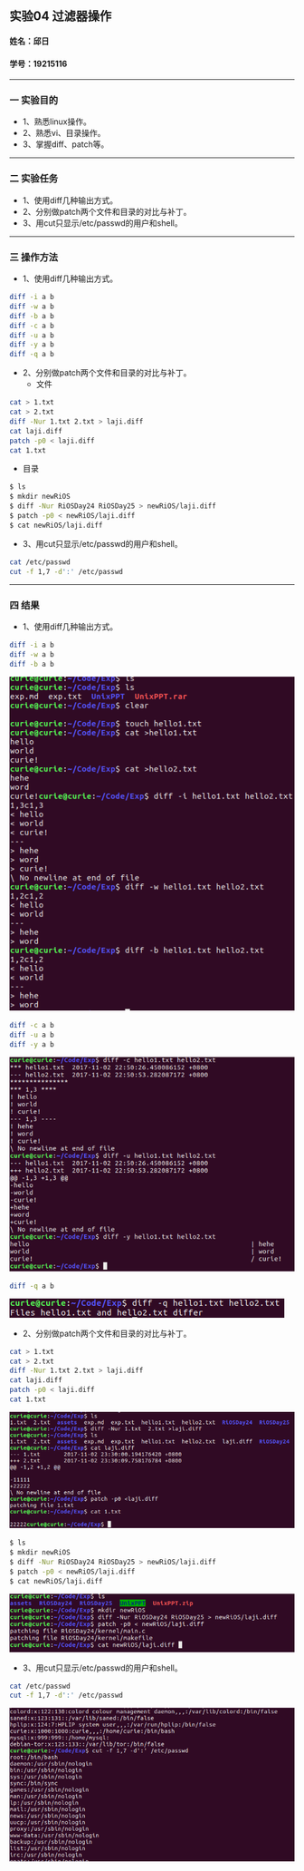 ## 实验04  过滤器操作
#### 姓名：邱日
#### 学号：19215116
------------------------------------------

### 一 实验目的
   - 1、熟悉linux操作。
   - 2、熟悉vi、目录操作。
   - 3、掌握diff、patch等。

------------------------------------------


### 二 实验任务
  - 1、使用diff几种输出方式。
  - 2、分别做patch两个文件和目录的对比与补丁。
  - 3、用cut只显示/etc/passwd的用户和shell。
-----------------------------------------

### 三 操作方法

- 1、使用diff几种输出方式。
```sh
diff -i a b
diff -w a b
diff -b a b
diff -c a b
diff -u a b
diff -y a b
diff -q a b
```
- 2、分别做patch两个文件和目录的对比与补丁。
  - 文件
```sh
cat > 1.txt
cat > 2.txt
diff -Nur 1.txt 2.txt > laji.diff
cat laji.diff
patch -p0 < laji.diff
cat 1.txt
```
  - 目录
```sh
$ ls
$ mkdir newRiOS
$ diff -Nur RiOSDay24 RiOSDay25 > newRiOS/laji.diff
$ patch -p0 < newRiOS/laji.diff
$ cat newRiOS/laji.diff
```
- 3、用cut只显示/etc/passwd的用户和shell。
```sh
cat /etc/passwd
cut -f 1,7 -d':' /etc/passwd
```

------------------------------------------

### 四 结果
- 1、使用diff几种输出方式。
```sh
diff -i a b
diff -w a b
diff -b a b
```
![](assets/exp-5d801.png)
```sh
diff -c a b
diff -u a b
diff -y a b
```
![](assets/exp-70334.png)
```sh
diff -q a b
```
![](assets/exp-0c086.png)
- 2、分别做patch两个文件和目录的对比与补丁。
```sh
cat > 1.txt
cat > 2.txt
diff -Nur 1.txt 2.txt > laji.diff
cat laji.diff
patch -p0 < laji.diff
cat 1.txt
```
![](assets/exp-69395.png)
```sh
$ ls
$ mkdir newRiOS
$ diff -Nur RiOSDay24 RiOSDay25 > newRiOS/laji.diff
$ patch -p0 < newRiOS/laji.diff
$ cat newRiOS/laji.diff
```
![](assets/README-7b224.png)

- 3、用cut只显示/etc/passwd的用户和shell。
```sh
cat /etc/passwd
cut -f 1,7 -d':' /etc/passwd
```
![](assets/exp-83bac.png)
